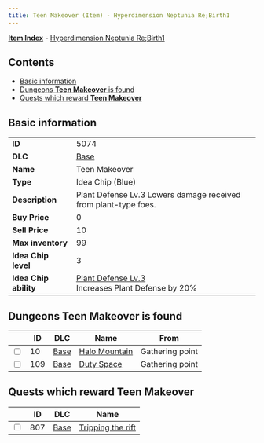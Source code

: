 ```yaml
---
title: Teen Makeover (Item) - Hyperdimension Neptunia Re;Birth1
---
```


[**Item Index**](/neptunia/rb1/item/index.html) - [Hyperdimension Neptunia Re;Birth1](/neptunia/rb1)

## Contents

- [Basic information](#basic-information)
- [Dungeons **Teen Makeover** is found](#dungeons-teen-makeover-is-found)
- [Quests which reward **Teen Makeover**](#quests-which-reward-teen-makeover)
## Basic information

|   |   |
| -- | -- |
| **ID** | 5074 |
| **DLC** | [Base](/neptunia/rb1/dlc/1-base.html) |
| **Name** | Teen Makeover |
| **Type** | Idea Chip (Blue) |
| **Description** | Plant Defense Lv.3 Lowers damage received from plant-type foes. |
| **Buy Price** | 0 |
| **Sell Price** | 10 |
| **Max inventory** | 99 |
| **Idea Chip level** | 3 |
| **Idea Chip ability** | [Plant Defense Lv.3](/neptunia/rb1/avatar/1-9573-plant-defense-lv-3.html)<br />Increases Plant Defense by 20% |


## Dungeons **Teen Makeover** is found

|    | ID | DLC | Name | From |
| -- | -- | --- | ---- | ---- |
| <input type="checkbox" id="rb1-dungeon-1-10" class="trackbox" /> | 10 | [Base](/neptunia/rb1/dlc/1-base.html) | [Halo Mountain](/neptunia/rb1/dungeon/1-10-halo-mountain.html) | Gathering point |
| <input type="checkbox" id="rb1-dungeon-1-109" class="trackbox" /> | 109 | [Base](/neptunia/rb1/dlc/1-base.html) | [Duty Space](/neptunia/rb1/dungeon/1-109-duty-space.html) | Gathering point |


## Quests which reward **Teen Makeover**

|    | ID | DLC | Name |
| -- | -- | --- | ---- |
| <input type="checkbox" id="rb1-quest-1-807" class="trackbox" /> | 807 | [Base](/neptunia/rb1/dlc/1-base.html) | [Tripping the rift](/neptunia/rb1/quest/1-807-tripping-the-rift.html) |
